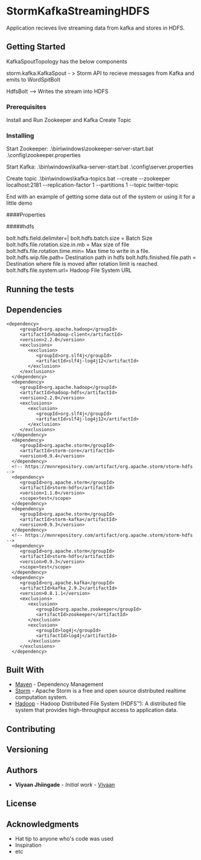 # StormKafkaStreamingHDFS

Application recieves live streaming data from kafka and stores in HDFS.

## Getting Started

KafkaSpoutTopology has the below components

storm.kafka.KafkaSpout - > Storm API to recieve messages from Kafka and emits to WordSpitBolt

HdfsBolt -->  Writes the stream into HDFS



### Prerequisites

Install and Run Zookeeper and Kafka
Create Topic

### Installing


Start Zookeeper:
.\bin\windows\zookeeper-server-start.bat .\config\zookeeper.properties

Start Kafka:
.\bin\windows\kafka-server-start.bat .\config\server.properties


Create topic
.\bin\windows\kafka-topics.bat --create --zookeeper localhost:2181 --replication-factor 1 --partitions 1 --topic twitter-topic


End with an example of getting some data out of the system or using it for a little demo

####Properties

#####hdfs

bolt.hdfs.field.delimiter=|
bolt.hdfs.batch.size = Batch Size
bolt.hdfs.file.rotation.size.in.mb  = Max size of file
bolt.hdfs.file.rotation.time.min= Max time to write in a file.
bolt.hdfs.wip.file.path= Destination path in hdfs
bolt.hdfs.finished.file.path = Destination where file is moved after rotation limit is reached.
bolt.hdfs.file.system.url= Hadoop File System URL

## Running the tests





## Dependencies


	<dependency>
         <groupId>org.apache.hadoop</groupId>
         <artifactId>hadoop-client</artifactId>
         <version>2.2.0</version>
         <exclusions>
            <exclusion>
               <groupId>org.slf4j</groupId>
               <artifactId>slf4j-log4j12</artifactId>
            </exclusion>
         </exclusions>
      </dependency>
      <dependency>
         <groupId>org.apache.hadoop</groupId>
         <artifactId>hadoop-hdfs</artifactId>
         <version>2.2.0</version>
         <exclusions>
            <exclusion>
               <groupId>org.slf4j</groupId>
               <artifactId>slf4j-log4j12</artifactId>
            </exclusion>
         </exclusions>
      </dependency>
      <dependency>
         <groupId>org.apache.storm</groupId>
         <artifactId>storm-core</artifactId>
         <version>0.9.4</version>
      </dependency>
      <!-- https://mvnrepository.com/artifact/org.apache.storm/storm-hdfs -->
      <dependency>
         <groupId>org.apache.storm</groupId>
         <artifactId>storm-hdfs</artifactId>
         <version>1.1.0</version>
         <scope>test</scope>
      </dependency>
      <dependency>
         <groupId>org.apache.storm</groupId>
         <artifactId>storm-kafka</artifactId>
         <version>0.9.3</version>
      </dependency>
      <!-- https://mvnrepository.com/artifact/org.apache.storm/storm-hdfs -->
      <dependency>
         <groupId>org.apache.storm</groupId>
         <artifactId>storm-hdfs</artifactId>
         <version>0.9.3</version>
         <scope>test</scope>
      </dependency>
      <dependency>
         <groupId>org.apache.kafka</groupId>
         <artifactId>kafka_2.9.2</artifactId>
         <version>0.8.1.1</version>
         <exclusions>
            <exclusion>
               <groupId>org.apache.zookeeper</groupId>
               <artifactId>zookeeper</artifactId>
            </exclusion>
            <exclusion>
               <groupId>log4j</groupId>
               <artifactId>log4j</artifactId>
            </exclusion>
         </exclusions>
      </dependency>

## Built With

* [Maven](https://maven.apache.org/) - Dependency Management
* [Storm](http://storm.apache.org/) - Apache Storm is a free and open source distributed realtime computation system.
* [Hadoop](http://hadoop.apache.org/) - Hadoop Distributed File System (HDFS™): A distributed file system that provides high-throughput access to application data. 

## Contributing


## Versioning



## Authors

* **Viyaan Jhiingade** - *Initial work* - [Viyaan](https://github.com/Viyaan)



## License



## Acknowledgments

* Hat tip to anyone who's code was used
* Inspiration
* etc



